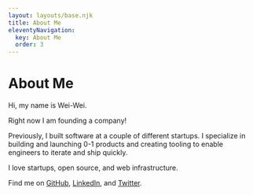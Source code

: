 ```yaml
---
layout: layouts/base.njk
title: About Me
eleventyNavigation:
  key: About Me
  order: 3
---
```


# About Me

Hi, my name is Wei-Wei.

Right now I am founding a company!

Previously, I built software at a couple of different startups. I specialize in building and launching 0-1 products and creating tooling to enable engineers to iterate and ship quickly.

I love startups, open source, and web infrastructure.

Find me on [GitHub](https://github.com/wuweiweiwu), [LinkedIn](https://www.linkedin.com/in/hungweiwu/), and [Twitter](https://twitter.com/wuweiweiwu).
